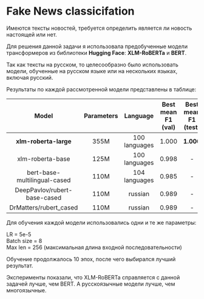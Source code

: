 # Fake News classicifation

Имеются тексты новостей, требуется определить является ли новость настоящей или нет.

Для решения данной задачи я использовала предобученные модели трансформеров из библиотеки **Hugging Face**: **XLM-RoBERTa** и **BERT**.

Так как тексты на русском, то целесообразно было использовать модели, обученные на русском языке или на нескольких языках, включая русский.

Результаты по каждой рассмотренной модели представлены в таблице:

| Model | Parameters | Language | Best mean F1 (val) | Best mean F1 (test) | 
|:-------:|:-------:|:-------:|:-------:|:----------:|
| **xlm-roberta-large**      | 355M | 100 languages | 1.000 | **1.000** |
| xlm-roberta-base      | 125M | 100 languages | 0.998 | - |
| bert-base-multilingual-cased      | 110M | 104 languages | 0.985 | - |
| DeepPavlov/rubert-base-cased      | 110M | russian | 0.989 | - |
| DrMatters/rubert_cased      | 110M | russian | 0.989 | - |

Для обучения каждой модели использовались одни и те же параметры:

LR = 5e-5 \
Batch size = 8 \
Max len = 256 (максимальная длина входной последовательности)

Обучение продолжалось 10 эпох, после чего выбирался лучший результат.

Эксперименты показали, что XLM-RoBERTa справляется с данной задачей лучше, чем BERT.
А русскоязычные модели лучше, чем многоязычные.
